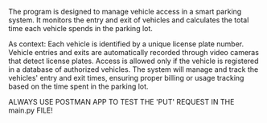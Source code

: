 The program is designed to manage vehicle access in a smart parking system. It monitors the entry and exit of vehicles and calculates the total time each vehicle spends in the parking lot.

As context:
Each vehicle is identified by a unique license plate number.
Vehicle entries and exits are automatically recorded through video cameras that detect license plates.
Access is allowed only if the vehicle is registered in a database of authorized vehicles.
The system will manage and track the vehicles' entry and exit times, ensuring proper billing or usage tracking based on the time spent in the parking lot.

ALWAYS USE POSTMAN APP TO TEST THE 'PUT' REQUEST IN THE main.py FILE!





